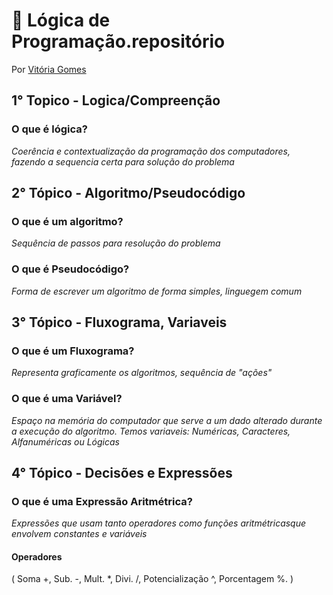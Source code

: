 # :blue_book: Lógica de Programação.repositório
Por [Vitória Gomes](https://github.com/vitoriacgomes)
##  1° Topico - Logica/Compreenção
###  O que é lógica? 
_Coerência e contextualização da programação dos computadores, fazendo a sequencia certa para solução do problema_
##  2° Tópico - Algoritmo/Pseudocódigo
### O que é um algoritmo?  
_Sequência de passos para resolução do problema_
### O que é Pseudocódigo? 
_Forma de escrever um algoritmo de forma simples, linguegem comum_
##  3° Tópico - Fluxograma, Variaveis
### O que é um Fluxograma? 
_Representa graficamente os algoritmos, sequência de "ações"_
### O que é uma Variável?
_Espaço na memória do computador que serve a um dado alterado durante a execução do algoritmo._
_Temos variaveis: Numéricas, Caracteres, Alfanuméricas ou Lógicas_
## 4° Tópico - Decisões e Expressões
### O que é uma Expressão Aritmétrica?
_Expressões que usam tanto operadores como funções aritmétricasque envolvem constantes e variáveis_
#### Operadores
( Soma +, Sub. -, Mult. *, Divi. /, Potencialização ^, Porcentagem %. )
